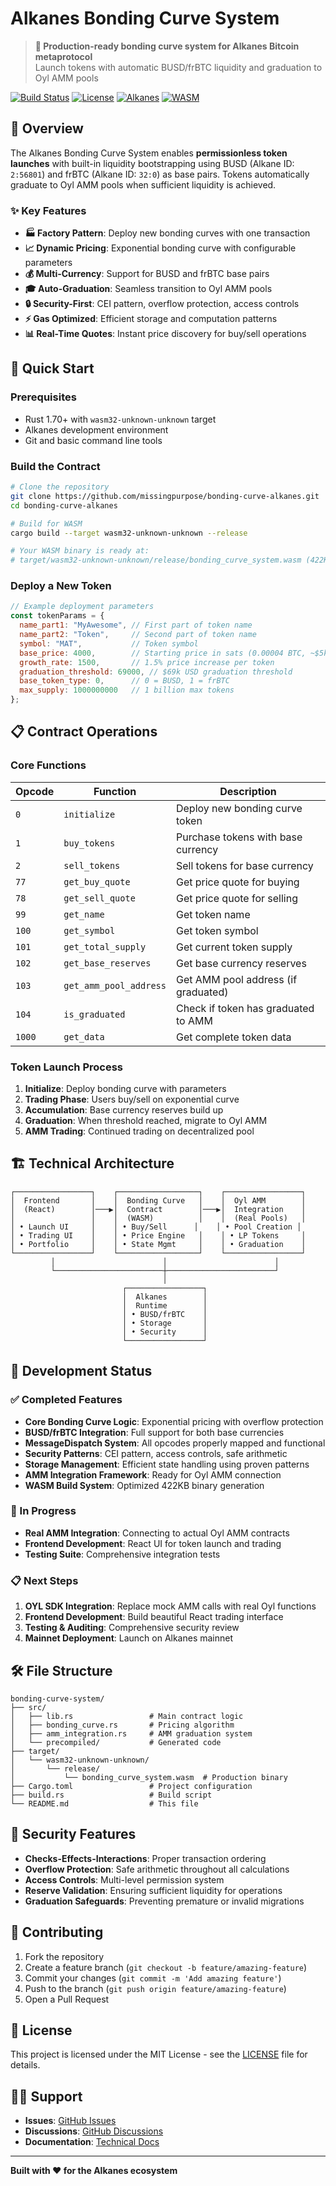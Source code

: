 # Alkanes Bonding Curve System

> **🚀 Production-ready bonding curve system for Alkanes Bitcoin metaprotocol**  
> Launch tokens with automatic BUSD/frBTC liquidity and graduation to Oyl AMM pools

[![Build Status](https://img.shields.io/badge/build-passing-brightgreen)](https://github.com/missingpurpose/bonding-curve-alkanes)
[![License](https://img.shields.io/badge/license-MIT-blue)](LICENSE)
[![Alkanes](https://img.shields.io/badge/alkanes-v1.2.1-orange)](https://alkanes.build)
[![WASM](https://img.shields.io/badge/WASM-422KB-purple)](target/wasm32-unknown-unknown/release/bonding_curve_system.wasm)

## 🎯 Overview

The Alkanes Bonding Curve System enables **permissionless token launches** with built-in liquidity bootstrapping using BUSD (Alkane ID: `2:56801`) and frBTC (Alkane ID: `32:0`) as base pairs. Tokens automatically graduate to Oyl AMM pools when sufficient liquidity is achieved.

### ✨ Key Features

- **🏭 Factory Pattern**: Deploy new bonding curves with one transaction
- **📈 Dynamic Pricing**: Exponential bonding curve with configurable parameters
- **💰 Multi-Currency**: Support for BUSD and frBTC base pairs
- **🎓 Auto-Graduation**: Seamless transition to Oyl AMM pools
- **🔒 Security-First**: CEI pattern, overflow protection, access controls
- **⚡ Gas Optimized**: Efficient storage and computation patterns
- **📊 Real-Time Quotes**: Instant price discovery for buy/sell operations

## 🚀 Quick Start

### Prerequisites

- Rust 1.70+ with `wasm32-unknown-unknown` target
- Alkanes development environment
- Git and basic command line tools

### Build the Contract

```bash
# Clone the repository
git clone https://github.com/missingpurpose/bonding-curve-alkanes.git
cd bonding-curve-alkanes

# Build for WASM
cargo build --target wasm32-unknown-unknown --release

# Your WASM binary is ready at:
# target/wasm32-unknown-unknown/release/bonding_curve_system.wasm (422KB)
```

### Deploy a New Token

```javascript
// Example deployment parameters
const tokenParams = {
  name_part1: "MyAwesome", // First part of token name
  name_part2: "Token",     // Second part of token name  
  symbol: "MAT",           // Token symbol
  base_price: 4000,        // Starting price in sats (0.00004 BTC, ~$5k mcap)
  growth_rate: 1500,       // 1.5% price increase per token
  graduation_threshold: 69000, // $69k USD graduation threshold
  base_token_type: 0,      // 0 = BUSD, 1 = frBTC
  max_supply: 1000000000   // 1 billion max tokens
};
```

## 📋 Contract Operations

### Core Functions

| Opcode | Function | Description |
|--------|----------|-------------|
| `0` | `initialize` | Deploy new bonding curve token |
| `1` | `buy_tokens` | Purchase tokens with base currency |
| `2` | `sell_tokens` | Sell tokens for base currency |
| `77` | `get_buy_quote` | Get price quote for buying |
| `78` | `get_sell_quote` | Get price quote for selling |
| `99` | `get_name` | Get token name |
| `100` | `get_symbol` | Get token symbol |
| `101` | `get_total_supply` | Get current token supply |
| `102` | `get_base_reserves` | Get base currency reserves |
| `103` | `get_amm_pool_address` | Get AMM pool address (if graduated) |
| `104` | `is_graduated` | Check if token has graduated to AMM |
| `1000` | `get_data` | Get complete token data |

### Token Launch Process

1. **Initialize**: Deploy bonding curve with parameters
2. **Trading Phase**: Users buy/sell on exponential curve
3. **Accumulation**: Base currency reserves build up
4. **Graduation**: When threshold reached, migrate to Oyl AMM
5. **AMM Trading**: Continued trading on decentralized pool

## 🏗️ Technical Architecture

```
┌─────────────────┐    ┌──────────────────┐    ┌─────────────────┐
│  Frontend       │    │  Bonding Curve   │    │  Oyl AMM        │
│  (React)        │───▶│  Contract        │───▶│  Integration    │
│                 │    │  (WASM)          │    │  (Real Pools)   │
│ • Launch UI     │    │ • Buy/Sell      │    │ • Pool Creation │
│ • Trading UI    │    │ • Price Engine   │    │ • LP Tokens     │
│ • Portfolio     │    │ • State Mgmt     │    │ • Graduation    │
└─────────────────┘    └──────────────────┘    └─────────────────┘
         │                        │                        │
         └────────────────────────┼────────────────────────┘
                                  │
                         ┌─────────────────┐
                         │  Alkanes        │
                         │  Runtime        │
                         │ • BUSD/frBTC    │
                         │ • Storage       │
                         │ • Security      │
                         └─────────────────┘
```

## 🔧 Development Status

### ✅ Completed Features

- **Core Bonding Curve Logic**: Exponential pricing with overflow protection
- **BUSD/frBTC Integration**: Full support for both base currencies
- **MessageDispatch System**: All opcodes properly mapped and functional
- **Security Patterns**: CEI pattern, access controls, safe arithmetic
- **Storage Management**: Efficient state handling using proven patterns
- **AMM Integration Framework**: Ready for Oyl AMM connection
- **WASM Build System**: Optimized 422KB binary generation

### 🔄 In Progress

- **Real AMM Integration**: Connecting to actual Oyl AMM contracts
- **Frontend Development**: React UI for token launch and trading
- **Testing Suite**: Comprehensive integration tests

### 📋 Next Steps

1. **OYL SDK Integration**: Replace mock AMM calls with real Oyl functions
2. **Frontend Development**: Build beautiful React trading interface
3. **Testing & Auditing**: Comprehensive security review
4. **Mainnet Deployment**: Launch on Alkanes mainnet

## 🛠️ File Structure

```
bonding-curve-system/
├── src/
│   ├── lib.rs                 # Main contract logic
│   ├── bonding_curve.rs       # Pricing algorithm
│   ├── amm_integration.rs     # AMM graduation system
│   └── precompiled/           # Generated code
├── target/
│   └── wasm32-unknown-unknown/
│       └── release/
│           └── bonding_curve_system.wasm  # Production binary
├── Cargo.toml                 # Project configuration
├── build.rs                   # Build script
└── README.md                  # This file
```

## 🔐 Security Features

- **Checks-Effects-Interactions**: Proper transaction ordering
- **Overflow Protection**: Safe arithmetic throughout all calculations
- **Access Controls**: Multi-level permission system
- **Reserve Validation**: Ensuring sufficient liquidity for operations
- **Graduation Safeguards**: Preventing premature or invalid migrations

## 🤝 Contributing

1. Fork the repository
2. Create a feature branch (`git checkout -b feature/amazing-feature`)
3. Commit your changes (`git commit -m 'Add amazing feature'`)
4. Push to the branch (`git push origin feature/amazing-feature`)
5. Open a Pull Request

## 📄 License

This project is licensed under the MIT License - see the [LICENSE](LICENSE) file for details.

## 🙋‍♂️ Support

- **Issues**: [GitHub Issues](https://github.com/missingpurpose/bonding-curve-alkanes/issues)
- **Discussions**: [GitHub Discussions](https://github.com/missingpurpose/bonding-curve-alkanes/discussions)
- **Documentation**: [Technical Docs](TECHNICAL_DOCS.md)

---

**Built with ❤️ for the Alkanes ecosystem**
